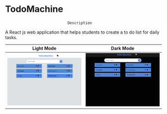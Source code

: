 # TodoMachine


                                Description

A React js web application that helps students to create a to do list for daily tasks.

Light Mode             |  Dark Mode
:-------------------------:|:-------------------------:
![](./images/lightMode.png)  |  ![](./images/darkMode.png)



                            
